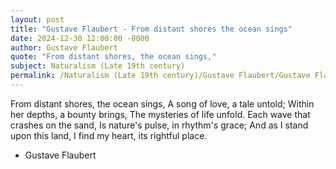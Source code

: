 ```yaml
---
layout: post
title: "Gustave Flaubert - From distant shores the ocean sings"
date: 2024-12-30 12:00:00 -0000
author: Gustave Flaubert
quote: "From distant shores, the ocean sings,"
subject: Naturalism (Late 19th century)
permalink: /Naturalism (Late 19th century)/Gustave Flaubert/Gustave Flaubert - From distant shores the ocean sings
---
```


From distant shores, the ocean sings,
A song of love, a tale untold;
Within her depths, a bounty brings,
The mysteries of life unfold.
Each wave that crashes on the sand,
Is nature's pulse, in rhythm's grace;
And as I stand upon this land,
I find my heart, its rightful place.


- Gustave Flaubert
